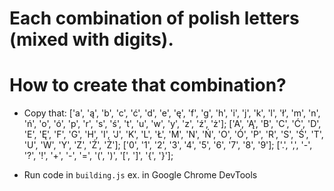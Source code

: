 # Each combination of polish letters (mixed with digits).

# How to create that combination?

* Copy that:
 ['a', 'ą', 'b', 'c', 'ć', 'd', 'e', 'ę', 'f', 'g', 'h', 'i', 'j', 'k', 'l', 'ł', 'm', 'n', 'ń', 'o', 'ó', 'p', 'r', 's', 'ś', 't', 'u', 'w', 'y', 'z', 'ź', 'ż'];
 ['A', 'Ą', 'B', 'C', 'Ć', 'D', 'E', 'Ę', 'F', 'G', 'H', 'I', 'J', 'K', 'L', 'Ł', 'M', 'N', 'Ń', 'O', 'Ó', 'P', 'R', 'S', 'Ś', 'T', 'U', 'W', 'Y', 'Z', 'Ź', 'Ż'];
 ['0', '1', '2', '3', '4', '5', '6', '7', '8', '9'];
 ['.', ',', '-', '?', '!', '+', '-', '=', '(', ')', '[', ']', '{', '}'];

* Run code in `building.js` ex. in Google Chrome DevTools
